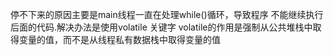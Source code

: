 停不下来的原因主要是main线程一直在处理while()循环，导致程序
不能继续执行后面的代码.解决办法是使用volatile 关键字
volatile的作用是强制从公共堆栈中取得变量的值，而不是从线程私有数据栈中取得变量的值

